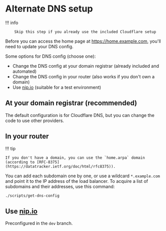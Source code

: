 # Alternate DNS setup

!!! info

        Skip this step if you already use the included Cloudflare setup

Before you can access the home page at <https://home.example.com>, you'll need to update your DNS config.

Some options for DNS config (choose one):

- Change the DNS config at your domain registrar (already included and automated)
- Change the DNS config in your router (also works if you don't own a domain)
- Use [nip.io](https://nip.io) (suitable for a test environment)

## At your domain registrar (recommended)

The default configuration is for Cloudflare DNS, but you can change the code to use other providers.

## In your router

!!! tip

    If you don't have a domain, you can use the `home.arpa` domain (according to [RFC-8375](https://datatracker.ietf.org/doc/html/rfc8375)).

You can add each subdomain one by one, or use a wildcard `*.example.com` and point it to the IP address of the load balancer.
To acquire a list of subdomains and their addresses, use this command:

```sh
./scripts/get-dns-config
```

## Use [nip.io](https://nip.io)

Preconfigured in the `dev` branch.
